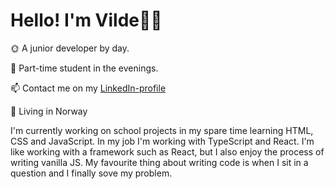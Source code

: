 # Hello! I'm Vilde👩‍💻

🌞 A junior developer by day.

🌛 Part-time student in the evenings.

📫 Contact me on my [LinkedIn-profile](https://www.linkedin.com/in/vilde-avloes/)

📍 Living in Norway 


I'm currently working on school projects in my spare time learning HTML, CSS and JavaScript. In my job I'm working with TypeScript and React. I'm like working with a framework such as React, but I also enjoy the process of writing vanilla JS. My favourite thing about writing code is when I sit in a question and I finally sove my problem. 
